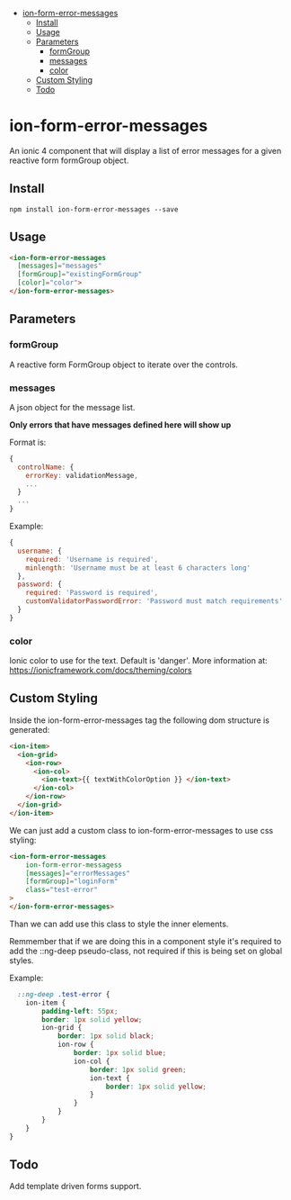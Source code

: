 - [ion-form-error-messages](#ion-form-error-messages)
  - [Install](#install)
  - [Usage](#usage)
  - [Parameters](#parameters)
    - [formGroup](#formgroup)
    - [messages](#messages)
    - [color](#color)
  - [Custom Styling](#custom-styling)
  - [Todo](#todo)



# ion-form-error-messages

An ionic 4 component that will display a list of error messages for a given reactive form formGroup object.

## Install

``` 
npm install ion-form-error-messages --save 
```

## Usage

```html
<ion-form-error-messages 
  [messages]="messages" 
  [formGroup]="existingFormGroup" 
  [color]="color">
</ion-form-error-messages>
```

## Parameters

### formGroup

A reactive form FormGroup object to iterate over the controls.

### messages 
A json object for the message list. 

**Only errors that have messages defined here will show up**

Format is:

```javascript
{ 
  controlName: { 
    errorKey: validationMessage,
    ...
  }
  ... 
}
```

Example:
```javascript
{
  username: {
    required: 'Username is required',
    minlength: 'Username must be at least 6 characters long'
  },
  password: {
    required: 'Password is required',
    customValidatorPasswordError: 'Password must match requirements'
  }
}
```

### color

Ionic color to use for the text. Default is 'danger'. More information at:
https://ionicframework.com/docs/theming/colors

## Custom Styling

Inside the ion-form-error-messages tag the following dom structure is generated:
```html
<ion-item>
  <ion-grid>
    <ion-row>
      <ion-col>
        <ion-text>{{ textWithColorOption }} </ion-text>
      </ion-col>
    </ion-row>
  </ion-grid>
</ion-item>
```

We can just add a custom class to ion-form-error-messages to use css styling:
```html
<ion-form-error-messages
    ion-form-error-messagess
    [messages]="errorMessages"
    [formGroup]="loginForm"
    class="test-error"
>
</ion-form-error-messages>
```
Than we can add use this class to style the inner elements. 

Remmember that if we are doing this in a component style it's required to add the ::ng-deep pseudo-class, not required if this is being set on global styles.

Example:
```css
  ::ng-deep .test-error {
    ion-item {
        padding-left: 55px;
        border: 1px solid yellow;
        ion-grid {
            border: 1px solid black;
            ion-row {
                border: 1px solid blue;
                ion-col {
                    border: 1px solid green;
                    ion-text {
                        border: 1px solid yellow;
                    }
                }
            }
        }
    }
}
```

## Todo

Add template driven forms support.

